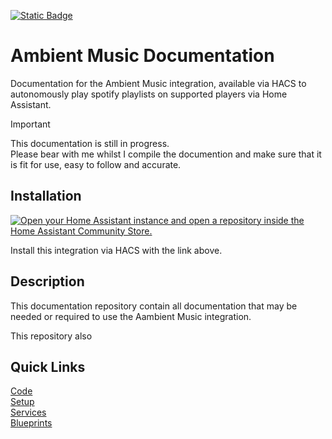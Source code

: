 [![Static Badge](https://img.shields.io/badge/HACS-Custom-41BDF5?style=for-the-badge&logo=homeassistantcommunitystore&logoColor=white)](https://github.com/hacs/integration)  

# Ambient Music Documentation

Documentation for the Ambient Music integration, available via HACS to autonomously play spotify playlists on supported players via Home Assistant.

> [!IMPORTANT]
> This documentation is still in progress.  
> Please bear with me whilst I compile the documention and make sure that it is fit for use, easy to follow and accurate.

## Installation

[![Open your Home Assistant instance and open a repository inside the Home Assistant Community Store.](https://my.home-assistant.io/badges/hacs_repository.svg)](https://my.home-assistant.io/redirect/hacs_repository/?owner=connochio&repository=ambient_music&category=Integration)

Install this integration via HACS with the link above.

## Description

This documentation repository contain all documentation that may be needed or required to use the Aambient Music integration.  

This repository also

## Quick Links

[Code](https://github.com/connochio/ambient_music_documentation/tree/main/Documentation/Code)  
[Setup](https://github.com/connochio/ambient_music_documentation/tree/main/Documentation/Setup)  
[Services](https://github.com/connochio/ambient_music_documentation/tree/main/Documentation/Services)  
[Blueprints](https://github.com/connochio/ambient_music_documentation/tree/main/Documentation/Blueprints)  
